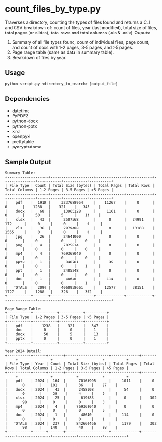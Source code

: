 # count_files_by_type.py
Traverses a directory, counting the types of files found and returns a CLI and CSV breakdown of:  count of files, year (last modified), total size of files, total pages (or slides), total rows and total columns (.xls & .xslx). Ouputs:
1. Summary of all file types found, count of individual files, page count, and count of docs with 1-2 pages, 3-5 pages, and >5 pages.
2. Page range table (same as data in summary table).
3. Breakdown of files by year.

## Usage
`python script.py <directory_to_search> [output_file]`

## Dependencies
- datetime
- PyPDF2 
- python-docx 
- python-pptx 
- xlrd 
- openpyxl 
- prettytable 
- pycryptodome

## Sample Output

```
Summary Table:
+-----------+-------+--------------------+-------------+------------+---------------+-----------+-----------+----------+
| File Type | Count | Total Size (bytes) | Total Pages | Total Rows | Total Columns | 1-2 Pages | 3-5 Pages | >5 Pages |
+-----------+-------+--------------------+-------------+------------+---------------+-----------+-----------+----------+
|    pdf    |  1910 |     3237688954     |    11267    |     0      |       0       |    1238   |    321    |   347    |
|    docx   |   68  |      13965128      |     1161    |     0      |       0       |     50    |     5     |    13    |
|    xlsx   |   43  |      2507568       |      0      |   24991    |      172      |     0     |     0     |    0     |
|    xls    |   36  |      2879488       |      0      |   13160    |      1555     |     0     |     0     |    0     |
|    jpg    |   26  |      24641000      |      0      |     0      |       0       |     0     |     0     |    0     |
|    png    |   4   |      7025814       |      0      |     0      |       0       |     0     |     0     |    0     |
|    mp4    |   4   |     769368040      |      0      |     0      |       0       |     0     |     0     |    0     |
|    pptx   |   1   |       348781       |      35     |     0      |       0       |     0     |     0     |    1     |
|    ppt    |   1   |      2485248       |      0      |     0      |       0       |     0     |     0     |    0     |
|    doc    |   1   |       48640        |     114     |     0      |       0       |     0     |     0     |    1     |
|   TOTALS  |  2094 |     4060958661     |    12577    |   38151    |      1727     |    1288   |    326    |   362    |
+-----------+-------+--------------------+-------------+------------+---------------+-----------+-----------+----------+

Page Range Table:
+-----------+-----------+-----------+----------+
| File Type | 1-2 Pages | 3-5 Pages | >5 Pages |
+-----------+-----------+-----------+----------+
|    pdf    |    1238   |    321    |   347    |
|    doc    |     0     |     0     |    1     |
|    docx   |     50    |     5     |    13    |
|    pptx   |     0     |     0     |    1     |
+-----------+-----------+-----------+----------+

Year 2024 Detail:
+-----------+------+-------+--------------------+-------------+------------+---------------+-----------+-----------+----------+
| File Type | Year | Count | Total Size (bytes) | Total Pages | Total Rows | Total Columns | 1-2 Pages | 3-5 Pages | >5 Pages |
+-----------+------+-------+--------------------+-------------+------------+---------------+-----------+-----------+----------+
|    pdf    | 2024 |  164  |      70165995      |     1011    |     0      |       0       |    101    |     36    |    27    |
|    docx   | 2024 |   43  |      2458108       |      54     |     0      |       0       |     39    |     4     |    0     |
|    xlsx   | 2024 |   25  |       619683       |      0      |    302     |       98      |     0     |     0     |    0     |
|    mp4    | 2024 |   4   |     769368040      |      0      |     0      |       0       |     0     |     0     |    0     |
|    doc    | 2024 |   1   |       48640        |     114     |     0      |       0       |     0     |     0     |    1     |
|   TOTALS  | 2024 |  237  |     842660466      |     1179    |    302     |       98      |    140    |     40    |    28    |
+-----------+------+-------+--------------------+-------------+------------+---------------+-----------+-----------+----------+
```